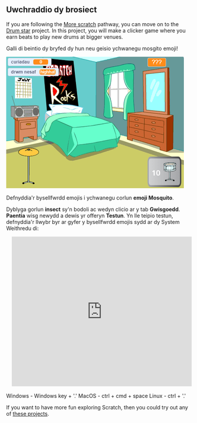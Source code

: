 ## Uwchraddio dy brosiect

If you are following the [More scratch](https://projects.raspberrypi.org/en/raspberrypi/more-scratch) pathway, you can move on to the [Drum star](https://projects.raspberrypi.org/en/projects/drum-star) project. In this project, you will make a clicker game where you earn beats to play new drums at bigger venues.

Galli di beintio dy bryfed dy hun neu geisio ychwanegu mosgito emoji!

![The Stage view of the completed Drum star project.](images/drum-star.png)

Defnyddia'r bysellfwrdd emojis i ychwanegu corlun **emoji Mosquito**.

Dyblyga gorlun **insect** sy'n bodoli ac wedyn clicio ar y tab **Gwisgoedd**. **Paentia** wisg newydd a dewis yr offeryn **Testun**. Yn lle teipio testun, defnyddia'r llwybr byr ar gyfer y bysellfwrdd emojis sydd ar dy System Weithredu di:

<div class="scratch-preview" style="margin-left: 15px;">
  <iframe allowtransparency="true" width="485" height="402" src="https://scratch.mit.edu/projects/embed/522323676/?autostart=false" frameborder="0"></iframe>
</div>

Windows - Windows key + '.' MacOS - ctrl + cmd + space Linux - ctrl + '.'

If you want to have more fun exploring Scratch, then you could try out any of [these projects](https://projects.raspberrypi.org/en/projects?software%5B%5D=scratch&curriculum%5B%5D=%201).
